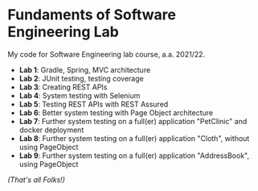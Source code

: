 # Fundaments of Software Engineering Lab
My code for Software Engineering lab course, a.a. 2021/22.

* **Lab 1**: Gradle, Spring, MVC architecture
* **Lab 2**: JUnit testing, testing coverage
* **Lab 3**: Creating REST APIs
* **Lab 4**: System testing with Selenium
* **Lab 5**: Testing REST APIs with REST Assured
* **Lab 6**: Better system testing with Page Object architecture
* **Lab 7**: Further system testing on a full(er) application "PetClinic" and docker deployment
* **Lab 8**: Further system testing on a full(er) application "Cloth", without using PageObject
* **Lab 9**: Further system testing on a full(er) application "AddressBook", using PageObject



_(That's all Folks!)_
